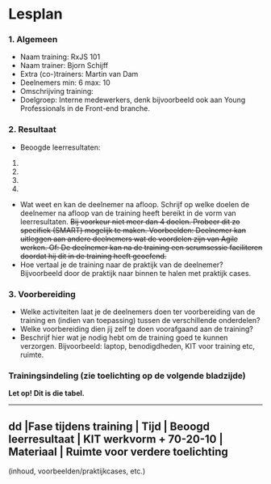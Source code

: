 # Lesplan


### 1. Algemeen
- Naam training: RxJS 101
- Naam trainer: Bjorn Schijff
- Extra (co-)trainers: Martin van Dam
- Deelnemers min: 6  max:  10
- Omschrijving training: 
- Doelgroep: Interne medewerkers, denk bijvoorbeeld ook aan Young Professionals in de Front-end branche.
### 2. Resultaat
- Beoogde leerresultaten:
1. 
2. 
3. 
4. 
- Wat weet en kan de deelnemer na afloop. Schrijf op welke doelen de deelnemer na afloop van de training heeft bereikt in de vorm van leerresultaten. 
	~~Bij voorkeur niet meer dan 4 doelen. Probeer dit zo specifiek (SMART) mogelijk te maken. Voorbeelden: Deelnemer kan uitleggen aan andere deelnemers wat de voordelen zijn van Agile werken. Of: De deelnemer kan na de training een scrumsessie faciliteren doordat hij dit in de training heeft geoefend.~~
- Hoe vertaal je de training naar de praktijk van de deelnemer? Bijvoorbeeld door de praktijk naar binnen te halen met praktijk cases.
###  3. Voorbereiding
- Welke activiteiten laat je de deelnemers doen ter voorbereiding van de training en (indien van toepassing) tussen de verschillende onderdelen?
- Welke voorbereiding dien jij zelf te doen voorafgaand aan de training?
- Beschrijf hier wat je nodig hebt om de training goed te kunnen verzorgen. Bijvoorbeeld: laptop, benodigdheden, KIT voor training etc, ruimte.
 
### Trainingsindeling (zie toelichting op de volgende bladzijde)
**Let op! Dit is die tabel.**

---
dd |Fase tijdens training | Tijd | Beoogd leerresultaat | KIT werkvorm + 70-20-10 | Materiaal | Ruimte voor verdere toelichting 
---
(inhoud, voorbeelden/praktijkcases, etc.)
							
							
							
							
							
							
							
							
							
							
							

